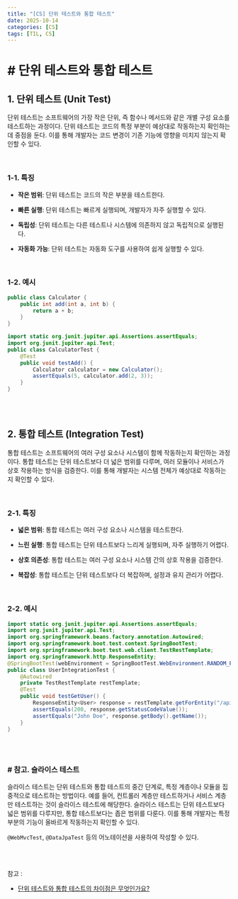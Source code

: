 ```yaml
---
title: "[CS] 단위 테스트와 통합 테스트"
date: 2025-10-14
categories: [CS]
tags: [TIL, CS]
---
```


# # 단위 테스트와 통합 테스트

## 1. 단위 테스트 (Unit Test)

단위 테스트는 소프트웨어의 가장 작은 단위, 즉 함수나 메서드와 같은 개별 구성 요소를 테스트하는 과정이다. 단위 테스트는 코드의 특정 부분이 예상대로 작동하는지 확인하는 데 중점을 둔다. 이를 통해 개발자는 코드 변경이 기존 기능에 영향을 미치지 않는지 확인할 수 있다.

<br />

### 1-1. 특징

- **작은 범위**: 단위 테스트는 코드의 작은 부분을 테스트한다.

- **빠른 실행**: 단위 테스트는 빠르게 실행되며, 개발자가 자주 실행할 수 있다.

- **독립성**: 단위 테스트는 다른 테스트나 시스템에 의존하지 않고 독립적으로 실행된다.

- **자동화 가능**: 단위 테스트는 자동화 도구를 사용하여 쉽게 실행할 수 있다.

<br />

### 1-2. 예시

```java
public class Calculator {
    public int add(int a, int b) {
        return a + b;
    }
}
```

```java
import static org.junit.jupiter.api.Assertions.assertEquals;
import org.junit.jupiter.api.Test;
public class CalculatorTest {
    @Test
    public void testAdd() {
        Calculator calculator = new Calculator();
        assertEquals(5, calculator.add(2, 3));
    }
}
```

<br /><br />

## 2. 통합 테스트 (Integration Test)

통합 테스트는 소프트웨어의 여러 구성 요소나 시스템이 함께 작동하는지 확인하는 과정이다. 통합 테스트는 단위 테스트보다 더 넓은 범위를 다루며, 여러 모듈이나 서비스가 상호 작용하는 방식을 검증한다. 이를 통해 개발자는 시스템 전체가 예상대로 작동하는지 확인할 수 있다.

<br />

### 2-1. 특징

- **넓은 범위**: 통합 테스트는 여러 구성 요소나 시스템을 테스트한다.

- **느린 실행**: 통합 테스트는 단위 테스트보다 느리게 실행되며, 자주 실행하기 어렵다.

- **상호 의존성**: 통합 테스트는 여러 구성 요소나 시스템 간의 상호 작용을 검증한다.

- **복잡성**: 통합 테스트는 단위 테스트보다 더 복잡하며, 설정과 유지 관리가 어렵다.

<br />

### 2-2. 예시

```java
import static org.junit.jupiter.api.Assertions.assertEquals;
import org.junit.jupiter.api.Test;
import org.springframework.beans.factory.annotation.Autowired;
import org.springframework.boot.test.context.SpringBootTest;
import org.springframework.boot.test.web.client.TestRestTemplate;
import org.springframework.http.ResponseEntity;
@SpringBootTest(webEnvironment = SpringBootTest.WebEnvironment.RANDOM_PORT)
public class UserIntegrationTest {
    @Autowired
    private TestRestTemplate restTemplate;
    @Test
    public void testGetUser() {
        ResponseEntity<User> response = restTemplate.getForEntity("/api/users/1", User.class);
        assertEquals(200, response.getStatusCodeValue());
        assertEquals("John Doe", response.getBody().getName());
    }
}
```

<br /><br />

### # 참고. 슬라이스 테스트

슬라이스 테스트는 단위 테스트와 통합 테스트의 중간 단계로, 특정 계층이나 모듈을 집중적으로 테스트하는 방법이다. 예를 들어, 컨트롤러 계층만 테스트하거나 서비스 계층만 테스트하는 것이 슬라이스 테스트에 해당한다. 슬라이스 테스트는 단위 테스트보다 넓은 범위를 다루지만, 통합 테스트보다는 좁은 범위를 다룬다. 이를 통해 개발자는 특정 부분의 기능이 올바르게 작동하는지 확인할 수 있다.

`@WebMvcTest`, `@DataJpaTest` 등의 어노테이션을 사용하여 작성할 수 있다.

<br /><br />


참고 : 
- [단위 테스트와 통합 테스트의 차이점은 무엇인가요?](https://www.maeil-mail.kr/question/83)
